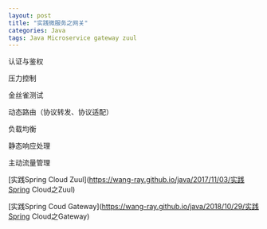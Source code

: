 ```yaml
---
layout: post
title: "实践微服务之网关"
categories: Java
tags: Java Microservice gateway zuul
---
```




认证与鉴权

压力控制

金丝雀测试

动态路由（协议转发、协议适配）

负载均衡

静态响应处理

主动流量管理

[实践Spring Cloud Zuul](https://wang-ray.github.io/java/2017/11/03/实践Spring Cloud之Zuul)

[实践Spring Coud Gateway](https://wang-ray.github.io/java/2018/10/29/实践Spring Cloud之Gateway)

